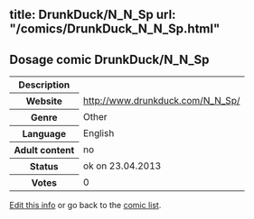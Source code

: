 title: DrunkDuck/N_N_Sp
url: "/comics/DrunkDuck_N_N_Sp.html"
---
Dosage comic DrunkDuck/N_N_Sp
-----------------------------------------

<table class="comicinfo">
<tr>
<th>Description</th><td></td>
</tr>
<tr>
<th>Website</th><td><a href="http://www.drunkduck.com/N_N_Sp/">http://www.drunkduck.com/N_N_Sp/</a></td>
</tr>
<tr>
<th>Genre</th><td>Other</td>
</tr>
<tr>
<th>Language</th><td>English</td>
</tr>
<tr>
<th>Adult content</th><td>no</td>
</tr>
<tr>
<th>Status</th><td>ok on 23.04.2013</td>
</tr>
<tr>
<th>Votes</th><td>0</div></td>
</tr>
</table>

[Edit this info](/comics/DrunkDuck_N_N_Sp_edit.html) or go back to the [comic list](../comic-index.html).
